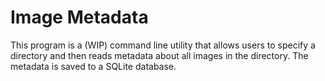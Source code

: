 # Image Metadata
This program is a (WIP) command line utility that allows users to specify a directory and then reads metadata about all images in the directory. The metadata is saved to a SQLite database. 
